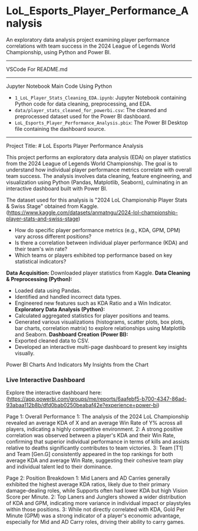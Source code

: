 # LoL_Esports_Player_Performance_Analysis
An exploratory data analysis project examining player performance correlations with team success in the 2024 League of Legends World Championship, using Python and Power BI.
______________________________________________________________________________________________________________________________________________________________________________________________________________________________________________________________________________________________________________________________________________________________________________________________________________________________

VSCode For README.md
______________________________________________________________________________________________________________________________________________________________________________________________________________________________________________________________________________________________________________________________________________________________________________________________________________________________

Jupyter Notebook Main Code Using Python

* `1_LoL_Player_Stats_Cleaning_EDA.ipynb`: Jupyter Notebook containing Python code for data cleaning, preprocessing, and EDA.
* `data/player_stats_cleaned_for_powerbi.csv`: The cleaned and preprocessed dataset used for the Power BI dashboard.
* `LoL_Esports_Player_Performance_Analysis.pbix`: The Power BI Desktop file containing the dashboard source.
______________________________________________________________________________________________________________________________________________________________________________________________________________________________________________________________________________________________________________________________________________________________________________________________________________________________

Project Title: # LoL Esports Player Performance Analysis

This project performs an exploratory data analysis (EDA) on player statistics from the 2024 League of Legends World Championship. The goal is to understand how individual player performance metrics correlate with overall team success. The analysis involves data cleaning, feature engineering, and visualization using Python (Pandas, Matplotlib, Seaborn), culminating in an interactive dashboard built with Power BI.

The dataset used for this analysis is "2024 LoL Championship Player Stats & Swiss Stage" obtained from Kaggle.
(https://www.kaggle.com/datasets/anmatngu/2024-lol-championship-player-stats-and-swiss-stage)

* How do specific player performance metrics (e.g., KDA, GPM, DPM) vary across different positions?
* Is there a correlation between individual player performance (KDA) and their team's win rate?
* Which teams or players exhibited top performance based on key statistical indicators?

**Data Acquisition:** Downloaded player statistics from Kaggle.
**Data Cleaning & Preprocessing (Python):**
* Loaded data using Pandas.
* Identified and handled incorrect data types.
* Engineered new features such as KDA Ratio and a Win Indicator.
**Exploratory Data Analysis (Python):**
* Calculated aggregated statistics for player positions and teams.
* Generated various visualizations (histograms, scatter plots, box plots, bar charts, correlation matrix) to explore relationships using Matplotlib and Seaborn.
**Dashboard Creation (Power BI):**
* Exported cleaned data to CSV.
* Developed an interactive multi-page dashboard to present key insights visually.



Power BI Charts And Indicators
My Insights from the Chart

### Live Interactive Dashboard
Explore the interactive dashboard here:
(https://app.powerbi.com/groups/me/reports/6aafebf5-b700-4347-86ad-93abaa112b8b/dfd0bab0250beabaf42e?experience=power-bi)

Page 1: Overall Performance
1: The analysis of the 2024 LoL Championship revealed an average KDA of X and an average Win Rate of Y% across all players, indicating a highly competitive environment.
2: A strong positive correlation was observed between a player's KDA and their Win Rate, confirming that superior individual performance in terms of kills and assists relative to deaths significantly contributes to team victories.
3: Team [T1] and Team [Gen.G] consistently appeared in the top rankings for both average KDA and average Win Rate, suggesting their cohesive team play and individual talent led to their dominance.

Page 2: Position Breakdown
1: Mid Laners and AD Carries generally exhibited the highest average KDA ratios, likely due to their primary damage-dealing roles, while Supports often had lower KDA but high Vision Score per Minute.
2: Top Laners and Junglers showed a wider distribution of KDA and GPM, indicating more variance in individual impact or playstyles within those positions.
3: While not directly correlated with KDA, Gold Per Minute (GPM) was a strong indicator of a player's economic advantage, especially for Mid and AD Carry roles, driving their ability to carry games.